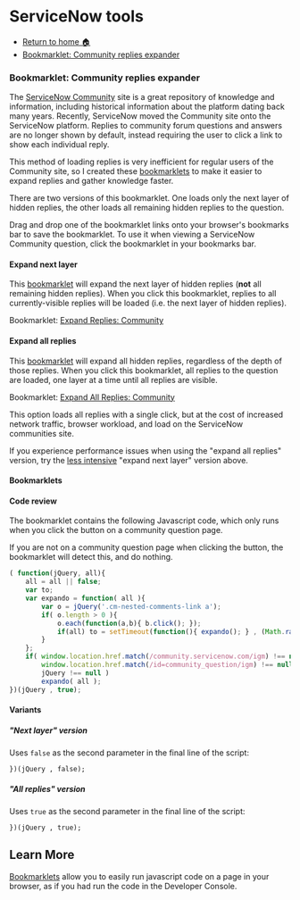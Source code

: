# ServiceNow tools

- [Return to home 🏠](/)
- [Bookmarklet: Community replies expander](#bookmarklet-community-replies-expander)

### Bookmarklet: Community replies expander
The [ServiceNow Community](https://community.servicenow.com) site is a great repository of knowledge and information, including historical information about the platform dating back many years. 
Recently, ServiceNow moved the Community site onto the ServiceNow platform. Replies to community forum questions and answers are no longer shown by default, instead requiring the user to click a link to show each individual reply.

This method of loading replies is very inefficient for regular users of the Community site, so I created these [bookmarklets](#learn-more) to make it easier to expand replies and gather knowledge faster.

There are two versions of this bookmarklet. 
One loads only the next layer of hidden replies, the other loads all remaining hidden replies to the question. 

Drag and drop one of the bookmarklet links onto your browser's bookmarks bar to save the bookmarklet. 
To use it when viewing a ServiceNow Community question, click the bookmarklet in your bookmarks bar.

#### Expand next layer
This [bookmarklet](#learn-more) will expand the next layer of hidden replies (__not__ all remaining hidden replies). 
When you click this bookmarklet, replies to all currently-visible replies will be loaded (i.e. the next layer of hidden replies).

Bookmarklet: [Expand Replies: Community](javascript:(%20function(jQuery%2C%20all)%7Ball%20%3D%20all%20%7C%7C%20false%3Bvar%20to%3Bvar%20expando%20%3D%20function(%20all%20)%7Bvar%20o%20%3D%20jQuery('.cm-nested-comments-link%20a')%3Bif(%20o.length%20%3E%200%20)%7Bo.each(function(a%2Cb)%7B%20b.click()%3B%20%7D)%3Bif(all)%20to%20%3D%20setTimeout(function()%7B%20expando()%3B%20%7D%20%2C%20(Math.random()%20*%201000)%20%2B%201500%20)%3B%7D%7D%3Bif(%20window.location.href.match(%2Fcommunity.servicenow.com%2Figm)%20!%3D%3D%20null%20%26%26window.location.href.match(%2Fid%3Dcommunity_question%2Figm)%20!%3D%3D%20null%20%26%26jQuery%20!%3D%3D%20null%20)expando(%20all%20)%3B%7D)(jQuery%20%2C%20false)%3B)

#### Expand all replies
This [bookmarklet](#learn-more) will expand all hidden replies, regardless of the depth of those replies. 
When you click this bookmarklet, all replies to the question are loaded, one layer at a time until all replies are visible.

Bookmarklet: [Expand All Replies: Community](javascript:(%20function(jQuery%2C%20all)%7Ball%20%3D%20all%20%7C%7C%20false%3Bvar%20to%3Bvar%20expando%20%3D%20function(%20all%20)%7Bvar%20o%20%3D%20jQuery('.cm-nested-comments-link%20a')%3Bif(%20o.length%20%3E%200%20)%7Bo.each(function(a%2Cb)%7B%20b.click()%3B%20%7D)%3Bif(all)%20to%20%3D%20setTimeout(function()%7B%20expando()%3B%20%7D%20%2C%20(Math.random()%20*%201000)%20%2B%201500%20)%3B%7D%7D%3Bif(%20window.location.href.match(%2Fcommunity.servicenow.com%2Figm)%20!%3D%3D%20null%20%26%26window.location.href.match(%2Fid%3Dcommunity_question%2Figm)%20!%3D%3D%20null%20%26%26jQuery%20!%3D%3D%20null%20)expando(%20all%20)%3B%7D)(jQuery%20%2C%20true)%3B)

This option loads all replies with a single click, but at the cost of increased network traffic, browser workload, and load on the ServiceNow communities site. 


If you experience performance issues when using the "expand all replies" version, try the [less intensive](#expand-next-layer) "expand next layer" version above.


#### Bookmarklets



#### Code review
The bookmarklet contains the following Javascript code, which only runs when you click the button on a community question page.

If you are not on a community question page when clicking the button, the bookmarklet will detect this, and do nothing.
```js
( function(jQuery, all){ 
    all = all || false;
    var to;
    var expando = function( all ){
        var o = jQuery('.cm-nested-comments-link a');
        if( o.length > 0 ){
            o.each(function(a,b){ b.click(); });
            if(all) to = setTimeout(function(){ expando(); } , (Math.random() * 1000) + 1500 );
        }  
    };
    if( window.location.href.match(/community.servicenow.com/igm) !== null && 
        window.location.href.match(/id=community_question/igm) !== null && 
        jQuery !== null ) 
        expando( all );
})(jQuery , true);
```
#### Variants
##### "Next layer" version
Uses `false` as the second parameter in the final line of the script:
```
})(jQuery , false);
```

##### "All replies" version
Uses `true` as the second parameter in the final line of the script:
```
})(jQuery , true);
```

## Learn More
[Bookmarklets](https://en.wikipedia.org/wiki/Bookmarklet) allow you to easily run javascript code on a page in your browser, as if you had run the code in the Developer Console. 
